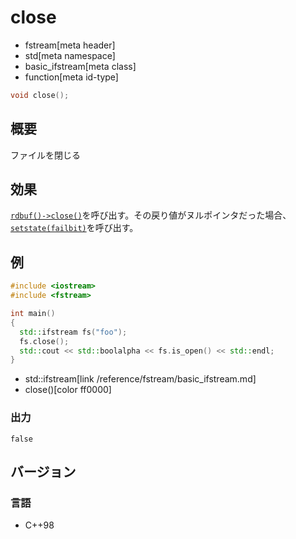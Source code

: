 # close
* fstream[meta header]
* std[meta namespace]
* basic_ifstream[meta class]
* function[meta id-type]

```cpp
void close();
```

## 概要

ファイルを閉じる

## 効果

[`rdbuf()->close()`](/reference/fstream/basic_filebuf/close.md)を呼び出す。その戻り値がヌルポインタだった場合、[`setstate(failbit)`](/reference/ios/basic_ios/setstate.md)を呼び出す。

## 例

```cpp example
#include <iostream>
#include <fstream>

int main()
{
  std::ifstream fs("foo");
  fs.close();
  std::cout << std::boolalpha << fs.is_open() << std::endl;
}
```
* std::ifstream[link /reference/fstream/basic_ifstream.md]
* close()[color ff0000]

### 出力

```
false
```

## バージョン
### 言語
- C++98
